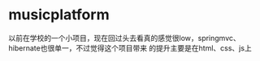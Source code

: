 # musicplatform

以前在学校的一个小项目，现在回过头去看真的感觉很low，springmvc、hibernate也很单一，不过觉得这个项目带来
的提升主要是在html、css、js上
